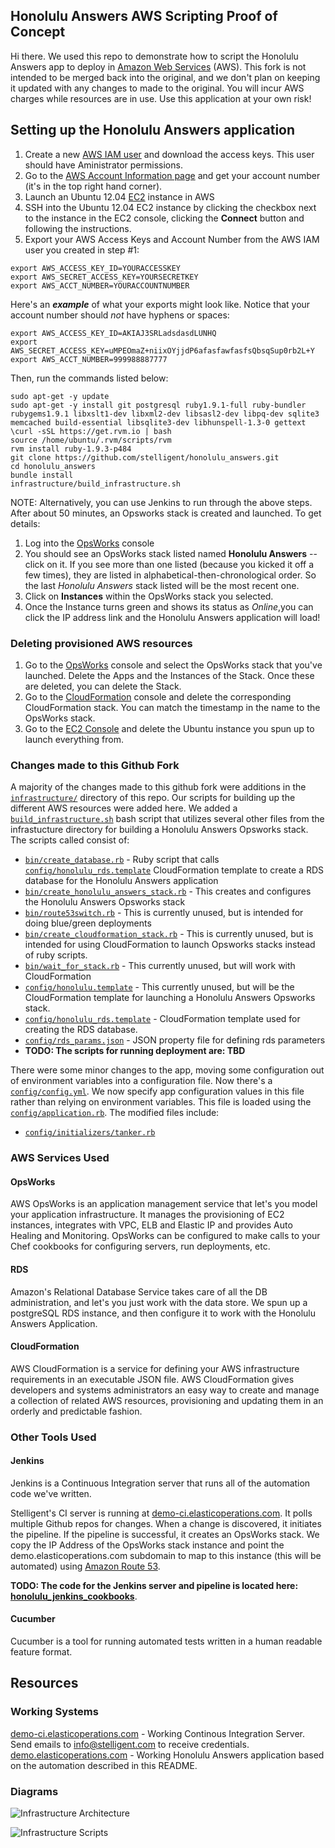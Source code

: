 ## Honolulu Answers AWS Scripting Proof of Concept

Hi there. We used this repo to demonstrate how to script the Honolulu Answers app to deploy in [Amazon Web Services](https://aws.amazon.com/) (AWS). This fork is not intended to be merged back into the original, and we don't plan on keeping it updated with any changes to made to the original. You will incur AWS charges while resources are in use. Use this application at your own risk!

## Setting up the Honolulu Answers application
1. Create a new [AWS IAM user](https://console.aws.amazon.com/iam/) and download the access keys. This user should have Aministrator permissions.
2. Go to the [AWS Account Information page](https://portal.aws.amazon.com/gp/aws/developer/account) and get your account number (it's in the top right hand corner).
2. Launch an Ubuntu 12.04 [EC2](https://console.aws.amazon.com/ec2) instance in AWS
3. SSH into the Ubuntu 12.04 EC2 instance by clicking the checkbox next to the instance in the EC2 console, clicking the **Connect** button and following the instructions. 
4. Export your AWS Access Keys and Account Number from the AWS IAM user you created in step #1:
```
export AWS_ACCESS_KEY_ID=YOURACCESSKEY
export AWS_SECRET_ACCESS_KEY=YOURSECRETKEY
export AWS_ACCT_NUMBER=YOURACCOUNTNUMBER
```

Here's an ***example*** of what your exports might look like. Notice that your account number should *not* have hyphens or spaces:

```
export AWS_ACCESS_KEY_ID=AKIAJ3SRLadsdasdLUNHQ
export AWS_SECRET_ACCESS_KEY=uMPEOmaZ+niixOYjjdP6afasfawfasfsQbsqSup0rb2L+Y
export AWS_ACCT_NUMBER=999988887777
```
Then, run the commands listed below:

```
sudo apt-get -y update
sudo apt-get -y install git postgresql ruby1.9.1-full ruby-bundler rubygems1.9.1 libxslt1-dev libxml2-dev libsasl2-dev libpq-dev sqlite3 memcached build-essential libsqlite3-dev libhunspell-1.3-0 gettext
\curl -sSL https://get.rvm.io | bash
source /home/ubuntu/.rvm/scripts/rvm
rvm install ruby-1.9.3-p484
git clone https://github.com/stelligent/honolulu_answers.git
cd honolulu_answers
bundle install
infrastructure/build_infrastructure.sh
```

NOTE: Alternatively, you can use Jenkins to run through the above steps. After about 50 minutes, an Opsworks stack is created and launched. To get details:

1. Log into the [OpsWorks](http://console.aws.amazon.com/opsworks) console
3. You should see an OpsWorks stack listed named **Honolulu Answers** -- click on it. If you see more than one listed (because you kicked it off a few times), they are listed in alphabetical-then-chronological order. So the last *Honolulu Answers* stack listed will be the most recent one.
4. Click on **Instances** within the OpsWorks stack you selected.
5. Once the Instance turns green and shows its status as *Online*,you can click the IP address link and the Honolulu Answers application will load!

### Deleting provisioned AWS resources
1. Go to the [OpsWorks](http://console.aws.amazon.com/opsworks) console and select the OpsWorks stack that you've launched. Delete the Apps and the Instances of the Stack. Once these are deleted, you can delete the Stack.
2. Go to the [CloudFormation](http://console.aws.amazon.com/cloudformation) console and delete the corresponding CloudFormation stack. You can match the timestamp in the name to the OpsWorks stack.
3. Go to the [EC2 Console](https://console.aws.amazon.com/ec2/) and delete the Ubuntu instance you spun up to launch everything from.

### Changes made to this Github Fork

A majority of the changes made to this github fork were additions in the [`infrastructure/`](https://github.com/stelligent/honolulu_answers/tree/master/infrastructure) directory of this repo. Our scripts for building up the different AWS resources were added here. We added a [`build_infrastructure.sh`](https://github.com/stelligent/honolulu_answers/tree/master/infrastructure/build_infrastructure.sh) bash script that utilizes several other files from the infrastucture directory for building a Honolulu Answers Opsworks stack. The scripts called consist of:
- [`bin/create_database.rb`](https://github.com/stelligent/honolulu_answers/tree/master/infrastructure/bin/create_database.rb) - Ruby script that calls [`config/honolulu_rds.template`](https://github.com/stelligent/honolulu_answers/tree/master/infrastructure/config/honolulu_rds.template) CloudFormation template to create a RDS database for the Honolulu Answers application
- [`bin/create_honolulu_answers_stack.rb`](https://github.com/stelligent/honolulu_answers/tree/master/infrastructure/bin/create_honolulu_answers_stack.rb)  - This creates and configures the Honolulu Answers Opsworks stack
- [`bin/route53switch.rb`](https://github.com/stelligent/honolulu_answers/tree/master/infrastructure/bin/route53switch.rb)  - This is currently unused, but is intended for doing blue/green deployments
- [`bin/create_cloudformation_stack.rb`](https://github.com/stelligent/honolulu_answers/tree/master/infrastructure/bin/create_cloudformation_stack.rb)  - This is currently unused, but is intended for using CloudFormation to launch Opsworks stacks instead of ruby scripts.
- [`bin/wait_for_stack.rb`](https://github.com/stelligent/honolulu_answers/tree/master/infrastructure/bin/wait_for_stack.rb)  - This currently unused, but will work with CloudFormation
- [`config/honolulu.template`](https://github.com/stelligent/honolulu_answers/tree/master/infrastructure/config/honolulu.template)  - This currently unused, but will be the CloudFormation template for launching a Honolulu Answers Opsworks stack.
- [`config/honolulu_rds.template`](https://github.com/stelligent/honolulu_answers/tree/master/infrastructure/config/honolulu_rds.template)  - CloudFormation template used for creating the RDS database.
- [`config/rds_params.json`](https://github.com/stelligent/honolulu_answers/tree/master/infrastructure/config/rds_params.json)  - JSON property file for defining rds parameters
- **TODO: The scripts for running deployment are: TBD**

There were some minor changes to the app, moving some configuration out of environment variables into a configuration file. Now there's a [`config/config.yml`](https://github.com/stelligent/honolulu_answers/tree/master/config/config.yml). We now specify app configuration values in this file rather than relying on environment variables. This file is loaded using the [`config/application.rb`](https://github.com/stelligent/honolulu_answers/tree/master/config/application.rb). The modified files include:
- [`config/initializers/tanker.rb`](https://github.com/stelligent/honolulu_answers/tree/master/config/initializers/tanker.rb)

### AWS Services Used
#### OpsWorks

AWS OpsWorks is an application management service that let's you model your application infrastructure. It manages the provisioning of EC2 instances, integrates with VPC, ELB and Elastic IP and provides Auto Healing and Monitoring. OpsWorks can be configured to make calls to your Chef cookbooks for configuring servers, run deployments, etc.

#### RDS
Amazon's Relational Database Service takes care of all the DB administration, and let's you just work with the data store. We spun up a postgreSQL RDS instance, and then configure it to work with the Honolulu Answers Application.

#### CloudFormation
AWS CloudFormation is a service for defining your AWS infrastructure requirements in an executable JSON file. AWS CloudFormation gives developers and systems administrators an easy way to create and manage a collection of related AWS resources, provisioning and updating them in an orderly and predictable fashion.

### Other Tools Used
#### Jenkins

Jenkins is a Continuous Integration server that runs all of the automation code we've written. 

Stelligent's CI server is running at [demo-ci.elasticoperations.com](http://demo-ci.elasticoperations.com/). It polls multiple Github repos for changes. When a change is discovered, it initiates the pipeline. If the pipeline is successful, it creates an OpsWorks stack. We copy the IP Address of the OpsWorks stack instance and point the demo.elasticoperations.com subdomain to map to this instance (this will be automated) using [Amazon Route 53](https://aws.amazon.com/route53/).

**TODO: The code for the Jenkins server and pipeline is located here: [honolulu_jenkins_cookbooks](https://github.com/stelligent/honolulu_jenkins_cookbooks)**.

#### Cucumber

Cucumber is a tool for running automated tests written in a human readable feature format. 

## Resources 
### Working Systems

[demo-ci.elasticoperations.com](http://demo-ci.elasticoperations.com/) - Working Continous Integration Server. Send emails to info@stelligent.com to receive credentials. 
[demo.elasticoperations.com](http://demo.elasticoperations.com/) - Working Honolulu Answers application based on the automation described in this README. 

### Diagrams
![Infrastructure Architecture](https://s3.amazonaws.com/stelligent_casestudies/infrastructure_architecture_honolulu_poc.png "Infrastructure Architecture")

![Infrastructure Scripts](https://s3.amazonaws.com/stelligent_casestudies/infrastructure_scripts_honolulu_poc.png "Infrastructure Scripts")


